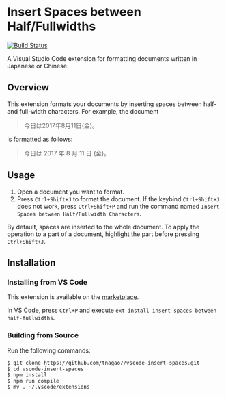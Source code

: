# Insert Spaces between Half/Fullwidths

[![Build Status](https://travis-ci.org/wgag/vscode-insert-spaces.svg?branch=master)](https://travis-ci.org/wgag/vscode-insert-spaces)

A Visual Studio Code extension for formatting documents written in Japanese or Chinese.

## Overview

This extension formats your documents by inserting spaces between half- and full-width characters.
For example, the document

> 今日は2017年8月11日(金)。

is formatted as follows:

> 今日は 2017 年 8 月 11 日 (金)。

## Usage

1. Open a document you want to format.
2. Press ``Ctrl+Shift+J`` to format the document.
   If the keybind ``Ctrl+Shift+J`` does not work, press ``Ctrl+Shift+P`` and run the command named ``Insert Spaces between Half/Fullwidth Characters``.

By default, spaces are inserted to the whole document.
To apply the operation to a part of a document, highlight the part before pressing ``Ctrl+Shift+J``.

## Installation

### Installing from VS Code

This extension is available on the [marketplace](https://marketplace.visualstudio.com/items?itemName=tnagao7.insert-spaces-between-half-fullwidths).

In VS Code, press ``Ctrl+P`` and execute ``ext install insert-spaces-between-half-fullwidths``.

### Building from Source

Run the following commands:

```
$ git clone https://github.com/tnagao7/vscode-insert-spaces.git
$ cd vscode-insert-spaces
$ npm install
$ npm run compile
$ mv . ~/.vscode/extensions
```
